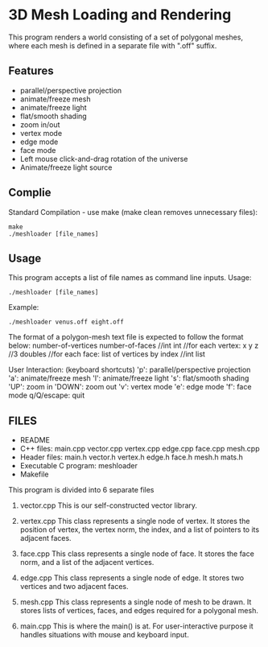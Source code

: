 3D Mesh Loading and Rendering
==============
This program renders a world consisting of a set of polygonal meshes, where each mesh is defined in a separate file with ".off" suffix. 

Features
--------------

- parallel/perspective projection
- animate/freeze mesh
- animate/freeze light
- flat/smooth shading
- zoom in/out
- vertex mode
- edge mode
- face mode
- Left mouse click-and-drag rotation of the universe
- Animate/freeze light source

Complie
--------------
Standard Compilation - use make (make clean removes unnecessary files):

    make
    ./meshloader [file_names]


Usage
--------------
This program accepts a list of file names as command line inputs. 
Usage:

    ./meshloader [file_names]
Example:

    ./meshloader venus.off eight.off

The format of a polygon-mesh text file is expected to follow the format below:
number-of-vertices number-of-faces	//int int
//for each vertex:
x y z					//3 doubles
//for each face:
list of vertices by index		//int list

User Interaction: (keyboard shortcuts)
'p': parallel/perspective projection
'a': animate/freeze mesh
'l': animate/freeze light
's': flat/smooth shading
'UP': zoom in
'DOWN': zoom out
'v': vertex mode
'e': edge mode
'f': face mode
q/Q/escape: quit


FILES
-------------
- README
- C++ files: main.cpp vector.cpp vertex.cpp edge.cpp face.cpp mesh.cpp 
- Header files: main.h vector.h vertex.h edge.h face.h mesh.h mats.h
- Executable C program: meshloader
- Makefile

This program is divided into 6 separate files

1) vector.cpp
This is our self-constructed vector library.

2) vertex.cpp
This class represents a single node of vertex. It stores the position of vertex, the vertex norm, the index, and a list of pointers to its adjacent faces.

3) face.cpp
This class represents a single node of face. It stores the face norm, and a list of the adjacent vertices.

4) edge.cpp
This class represents a single node of edge. It stores two vertices and two adjacent faces.

5) mesh.cpp
This class represents a single node of mesh to be drawn. It stores lists of vertices, faces, and edges required for a polygonal mesh. 

6) main.cpp
This is where the main() is at. For user-interactive purpose it handles situations with mouse and keyboard input.
